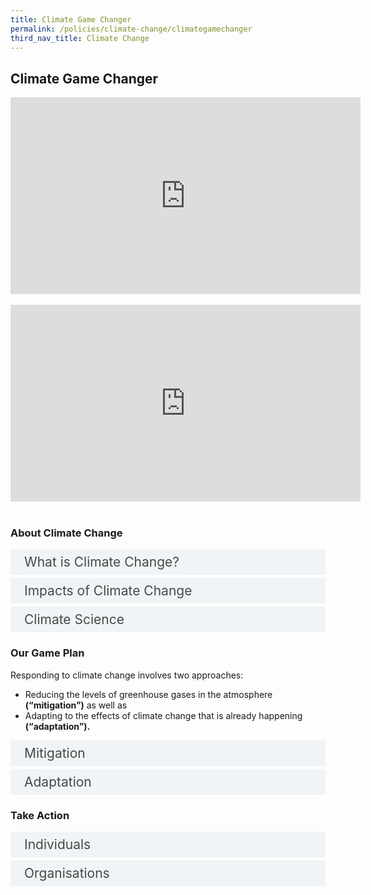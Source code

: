 ```yaml
---  
title: Climate Game Changer
permalink: /policies/climate-change/climategamechanger
third_nav_title: Climate Change
---  
```


<style>

input {
	display: none;
}
label {
	display: block;
	padding: 8px 22px;
	margin: 0 0 5px 0;
	cursor: pointor;
	background: #F0F4F6;
	border-radius: 3px;
	color: #484848;
	transition: ease .5s;
	font-size: 1.5em;
}

label:hover {
	background: #4a96b0;
	color: #FFF;
}

.accordion-content {
	/* background: #E2E5F6; */
	padding: 10px 0px 30px 30px;
	/* border: 1px solid #484848; */
	margin: 0 0 1px 0;
	border-radius: 3px;
}

input + label + .accordion-content {
	display: none;
}

input:checked + label + .accordion-content {
	display: none;
}

input:checked + label + .accordion-content {
	display: block;
}

</style>
<!-- End of accordion -->

<h2>Climate Game Changer</h2>


<div class="bp-youtube">  

<iframe width="560" height="315" src="https://www.youtube.com/embed/k_rq9hxDD7I" frameborder="0" allow="accelerometer; autoplay; clipboard-write; encrypted-media; gyroscope; picture-in-picture" allowfullscreen></iframe>  

</div>  
<br>

<div class="bp-youtube">  

<iframe width="560" height="315" src="https://www.youtube.com/embed/9phY-yDreOU" frameborder="0" allow="accelerometer; autoplay; clipboard-write; encrypted-media; gyroscope; picture-in-picture" allowfullscreen></iframe>  

</div>  
<br>

<div class="container">

<h3>About Climate Change</h3>
<div>
	<input type="checkbox" id="title1"  /><label for="title1">What is Climate Change?</label>
	<div class="accordion-content">
		<p>The terms “weather” and “climate” are often used interchangeably but they refer to events with broadly different timescales.</p>
		<p><strong>What’s the difference between weather and climate?</strong></p>
		<p>Climate is a statistical and aggregate study of past weather conditions over a number of years — from decades to centuries. Weather, on the other hand, comprises the day-to-day changes in temperature, humidity, rainfall and wind that we experience.</p>
		<p>Climate is often expressed in terms of months and seasons while weather is measured by days and weeks. While it is possible to provide weather forecasts, it is only possible to provide general projections for climate due to the wide time scales and uncertainties involved.</p>
		<p><strong>Then is global warming and climate change the same?</strong></p>
		<p>Not exactly!</p>
		<p>The greenhouse effect occurs naturally when heat from the Earth’s surface is absorbed by greenhouse gases (GHGs) such as carbon dioxide (CO<sub>2</sub>), methane (CH<sub>4</sub>), nitrous oxide (N<sub>2</sub>O), sulphur hexafluoride (SF<sub>6</sub>), hydrofluorocarbons (HFCs) and perfluorocarbons (PFCs).</p>
		<p>Greenhouse gases are naturally present in the air, and allow the Earth’s atmosphere to be warm enough to support life. However, human activities such as burning of fossil fuels for energy and industrial production, and clearing of forests to raise livestock, increases the amount of GHGs in the atmosphere. These additional GHGs trap even more heat in the atmosphere, making the Earth warmer. Global warming leads to long-term climate change.</p>
		<p><strong>So what is climate change?</strong></p>
		<p>Climate change refers to significant variations in global weather patterns that persist over an extended period of time.</p>
		<p>Over the past 100 years, global temperatures have been increasing faster than ever before. As the Earth gets warmer, rain patterns are changing, sea levels are rising, and year after year, snow and ice are melting sooner each spring. The impact of climate change on the environment is becoming increasingly apparent as climate conditions continue to change and intensify.</p>
		<p>The consensus among the scientific community is that climate change is the result of a complex combination of natural and man-made activity. The findings of the United Nations’ Intergovernmental Panel on Climate Change (IPCC), an internationally accepted authority on climate change that provides comprehensive scientific assessments on climate change, indicate that human activities are indeed speeding up climate change.</p>
	</div>
	<input type="checkbox" id="title2"  /><label for="title2">Impacts of Climate Change</label>
	<div class="accordion-content">
		<p>Like many countries around the world, Singapore is experiencing the effects of climate change.</p>
		<p>In recent years, Singapore has seen bouts of high temperatures, intense thunderstorms leading to flash floods, dry spells, and the threat of rising sea levels. These can cause significant damage to homes, businesses and livelihoods globally.</p>
		<p>As a <strong>low-lying, densely-populated tropical island city-state,</strong> we are vulnerable to the effects of climate change and variability.</p>
		<p>Here are some examples of how Singapore is experiencing the effects of climate change.</p>
		<h4>Warmer Weather</h4>
		<p>2019 was our hottest year on record, alongside 2016. The annual mean temperature in 2019 was 28.4°C — 0.9°C higher than the 1981-2010 long-term average, and equalled the previous warmest year record of 28.4°C set in 2016.</p>
		<p>Four of the past five years are among the top 10 warmest years on record with respect to annual mean temperature, since temperature records began in 1929.</p>
		<p>Towards the end of this century (2070 to 2099), daily mean temperatures are projected to increase by 1.4°C to 4.6°C , compared with the baseline period of 1980 to 2009.</p>
		<h4>Dry Spell</h4>
		<p>In 2014, Singapore experienced a record 27-day dry spell. Our desalination and NEWater plants had to operate near full capacity to meet our water needs.</p>
		<p>In 2016, the prolonged dry period brought water levels at Linggiu Reservoir to a the historic low of 20%.</p>
		<h4>Heavy Rainfall</h4>
		<p>In 2010, 2011 and 2013, heavy rainfall contributed to major flash flood events, resulting in significant damage.</p>
		<p>The contrast between the wet months (Nov to Jan) and dry months (Feb and Jun to Sep) will likely become more pronounced in the future. Increasing trends in both intensity and frequency of heavy rainfall events are expected as the world gets warmer.</p>
		<h4>How else can climate change affect Singapore?</h4>
		<p><strong>Our Coasts</strong></p>
		<p>Communities and property along Singapore’s coastline could be affected by rising sea levels.</p>
		<p>Based on today’s science, climate scientists in Singapore have projected that our mean sea levels could rise by up to around one metre by 2100. If ice sheets melt more rapidly and, worse, if ice shelves in Antarctica were to collapse, sea levels could reach one metre even earlier, or go even higher.</p>
		<p><strong>Our Waters</strong></p>
		<p>An increase in the intensity of weather variability could present significant challenges to the management of our water resources. Periods of drought can affect the reliability of Singapore’s water supply, while sudden episodes of intense rainfall could overwhelm our drainage system and lead to flash floods.</p>
		<p><strong>Our Biodiversity and Greenery</strong></p>
		<p>Trees could be damaged or uprooted due to strong winds.<br>  Biodiversity may be affected by changes in temperature and rainfall.<br>  There may be more bush fires due to temperature increase and low rainfall.</p>
		<p><strong>Our Public Health</strong></p>
		<p>Higher temperatures may affect human health and healthcare operations.Vector and pest populations could increase due to higher temperatures and rainfall, increasing the incidence of diseases such as dengue.</p>
		<p><strong>Our Food Supply</strong></p>
		<p>The effects of climate change, such as intense storms, flooding and prolonged droughts, are one of the trends threatening global food security. In Singapore, we are particularly vulnerable to fluctuations in global food supply and prices, as we import more than 90% of our food.</p>
		<p><strong>Our Essential Services</strong></p>
		<p>Intense rainfall, sea level rise, and temperature changes could affect the operation of our telecommunications, power, and transport infrastructure.</p>
		<p><strong>Our Buidlings and Infrastructure</strong></p>
		<p>Safety and reliability of infrastructure could be impacted by strong winds and higher temperatures. Increased rainfall could lead to slope instability</p>
	</div>
	<input type="checkbox" id="title3"  /><label for="title3">Climate Science</label>
	<div class="accordion-content">
		<p>Robust, credible and objective scientific assessments form the cornerstone of our climate change strategy.</p>
		<p>Even as we harness science and technology, Singapore is taking a measured approach against climate change as well as developing meaningful solutions to tackle climate change problems.</p>
		<p>For some years, we have already started research and made early investments in climate science.</p>
		<p>Research findings have allowed us to make specific policy formulations and will give policy makers guidance on the need to protect critical infrastructure against rising sea levels and extreme events.</p>
		<h4>Evidence-based climate policies</h4>
		<p>In 2013, we had established the Centre for Climate Research Singapore (CCRS) under the Meteorological Service Singapore (MSS). CCRS is one of the few dedicated centres in the region that focuses on research in tropical weather and climate.</p>
		<p>Climate science, where it is developed specifically for the tropics, is a new and complex area of research. CCRS develops research expertise in the weather and climate of Singapore and the wider Southeast Asia region. It also undertakes projections of Singapore’s future climate for long-term planning, as well as researches the characteristics and causes of extreme weather.</p>
		<p>It has since grown to be one of our region’s most advanced tropical climate research centres.</p>
		<p>We are expanding CCRS and will set up a new Programme Office in CCRS this year. The Programme Office will <strong>drive the formulation and implementation of our national climate science research masterplan</strong> and systematically <strong>build up our climate science capabilities</strong> in Singapore. CCRS and our research institutes and universities, together, will pursue cutting-edge, inter-disciplinary climate science research. The research will focus on key areas with significant impact on Singapore, including: sea level rise; the impact of climate change on our water resources; and the impact of warming trends on human health and the energy sector.</p>
		<p>The Programme Office will oversee the recently-launched <strong>National Sea Level Programme.</strong> This $10 million Programme will, over the next five years, fund pioneering proposals and collaborations, to help us better understand long-term sea level rise and its variability, regional patterns, and extreme weather events.</p>
		<h4>Singapore’s Contribution to the Development of Climate Science</h4>
		<p>Singapore hosted a Scoping Meeting of the Intergovernmental Panel on Climate Change (IPCC) in Singapore in October 2019, together with a meeting of the IPCC Bureau, one of the highest decision-making bodies in the IPCC.</p>
		<p>This Scoping Meeting is an important session that will lay the foundation for drafting the next Synthesis Report of the Sixth Assessment Report (AR6).</p>
		<p>Climate science tailored to the tropics is still a nascent area of research. Through our efforts, we hope to work more closely with the IPCC to further strengthen and advance the understanding of tropical climates. We will share our knowledge and expertise with countries in our region and work with them to enhance capacity to tackle climate change.</p>
	</div>
</div>

<h3>Our Game Plan</h3>
<p>Responding to climate change involves two approaches:</p>
<ul>
	<li>Reducing the levels of greenhouse gases in the atmosphere <strong>(“mitigation”)</strong> as well as</li>
	<li>Adapting to the effects of climate change that is already happening <strong>(“adaptation”).</strong></li>
</ul>
<div>
	<input type="checkbox" id="title4"  /><label for="title4">Mitigation</label>
	<div class="accordion-content">
		<p>Climate change mitigation refers to efforts to reduce or prevent emission of greenhouse gases.</p>
		<p>Given our limited potential for alternative energy sources, <strong>improving energy efficiency is our key strategy for reducing emissions in all sectors of the economy.</strong></p>
		<p>Furthermore, our energy demand is expected to grow in the future due to an expanding economy and a growing population. Much of this growing energy demand can be avoided if we use energy more efficiently, instead of increasing energy production.</p>
		<h4>Transforming our economy towards a low carbon future</h4>
		<p>By reducing our CO2 emissions and making use of innovative low-carbon solutions, Singapore can contribute to international efforts to address climate change.</p>
		<p>Over the years, we have steadily rolled out a comprehensive suite of measures to reduce emissions across all sectors:</p>
		<p><strong>Early Fuel Switch</strong></p>
		<p>Since the 2000s, Singapore has progressively switched from fuel oil/diesel to natural gas, a cleaner fuel. Currently, 95% of our electricity is generated from natural gas, up from 26% in 2001.</p>
		<p>Among all fossil fuels, natural gas produces the least amount of carbon emissions per unit of electricity. By switching to clean fuel, we have reduced the amount of carbon we release into the atmosphere.</p>
		<p><strong>Pricing Carbon</strong></p>
		<p>Singapore is the first country in Southeast Asia to introduce a carbon price.</p>
		<p>The tax was introduced in 2019 at S$5/tonne of CO2e, and there are no exemptions for covered facilities, to maintain a transparent, fair, and consistent price signal across the economy.</p>
		<p>It will incentivise emissions reduction across all sectors and support the transition to a low-carbon economy.</p>
		<p>We will review the tax rate by 2023, with the intention of increasing the tax rate to between S$10 and S$15/tonne of CO<sub>2</sub>e by 2030.</p>
		<p>In doing so, we will take into account international developments, the progress of our mitigation efforts, and our economic competitiveness.</p>
		<p>The Government is prepared to spend more than the estimated S$$1 billion in carbon tax revenue collected in the first five years to support projects that reduce carbon emissions.</p>
		<p><strong>Improving our industry energy efficiency</strong></p>
		<p>The industry sector accounts for more than half of Singapore’s greenhouse gas emissions. The implementation of energy efficiency projects and good energy management practices not only saves energy, it can also reduce costs for companies.</p>
		<p>The Energy Conservation Act has put in place enhanced requirements for large industrial energy users to measure and evaluate their energy performance.</p>
		<p>We are targeting for the industry to achieve an energy efficiency improvement rate of 1 to 2% per annum – a rate achieved by leading countries such as Belgium and the Netherlands over the past 10 years.</p>
		<p>To assist companies transit to a low-carbon economy, we will use revenue from our carbon tax to provide grants and incentives to help businesses reduce their emissions and become more energy and carbon efficient.</p>
		<p><strong>Harnessing more solar power</strong></p>
		<p>In Singapore, solar energy is the most promising renewable energy option.</p>
		<p>To overcome our land constraints, we are investing in innovative solar technologies, such as floating solar photovoltaic systems on our reservoirs and offshore. These will be among the world’s largest when ready.</p>
		<p>JTC has also launched its Solar Land programme to develop and deploy mobile substations and solar panels on temporary land. This allows the system to be redeployed, should the land or space be needed for other uses.</p>
		<p>We aim to reach 350 megawatt-peak (MWp) by 2020 and at least two gigawatt-peak (GWp) by 2030 (enough to power around 350,000 Singaporean households a year – more than 10% of the peak daily electricity demand today), and an energy storage deployment target of 200MW beyond 2025.</p>
		<p><strong>Greening our transport</strong></p>
		<p>Promoting sustainable transport and managing vehicular emissions will also help reduce C02.  We promote cleaner vehicles through emissions standards and encourage the early replacement of older and more pollutive vehicles, such as through the Early Turnover Scheme. More than 40,000 commercial diesel vehicles have switched to cleaner vehicles under this scheme.</p>
		<p>As part of the Land Transport Master Plan 2040, we aim for nine in 10 peak-period journeys to be made via Walk-Cycle-Ride modes of transport (which include public and shared transport such as taxis and private hire cars), and to have 100% greener, cleaner energy public bus and taxi fleets by 2040.</p>
		<p>We are reviewing our policies and working with the industry on various fronts to promote the greater use of greener, cleaner energy private vehicles. We are also enhancing existing transport facilities to make them more environmentally-friendly, and designing and building new land transport, airport and port facilities that are sustainable and green, through incorporating energy efficient and carbon mitigation features and technologies.</p>
		<p><strong>Greening our buildings</strong></p>
		<p>We are on track to having at least 80% of our buildings (by floor area) achieve Green buildings standards by 2030. We will develop new standards to promote super-low energy, zero-energy, and positive energy buildings to push the boundaries for energy efficiency for buildings in Singapore.</p>
		<p>We are striving to harness resource synergies and reduce the carbon footprint in our public infrastructure. We are building a used water and waste treatment plant called Tuas Nexus by 2025, which can integrate water reclamation and waste-to-energy incineration in a single facility, and reduce the amount of energy required in the used water treatment process. This can help us cut down carbon emissions by more than 200,000 tonnes a year – the equivalent of taking more than 42,500 cars off the road.</p>
		<p><strong>Reducing waste</strong></p>
		<p>We aim to reduce waste sent to the landfill each day by 30% by 2030, and achieve an overall national recycling rate of 70% by 2030, from 60% in 2018. </p>
		<p>We are working with partners in the public, private and people sectors to move Singapore towards more sustainable production and consumption. This will include the adoption of a circular economy approach to reuse our resources for as long as possible. This will reduce our environmental footprint and strength our resource resilience.</p>
	</div>
	<div>
	<input type="checkbox" id="title5"  /><label for="title5">Adaptation</label>
	<div class="accordion-content">
		<p>Even with the best efforts to limit the rise in global temperatures, countries are taking adaptation measures to reduce the damaging impact of climate change and increase their resilience to potential future effects.</p>
		<p>Singapore is no different.</p>
		<p>As a small low-lying island-state, we need to take the impact of climate change very seriously, and invest in resilient infrastructure to safeguard ourselves and our future.</p>
		<p><strong>Protecting our coasts from sea level rise</strong></p>
		<p>As an island-state and a major port city, Singapore is defined by our coasts. To protect these areas, we have strengthened our defences against coastal erosion and flooding. Today, over 70% of Singapore’s coastline is protected with hard structures such as seawalls and rock slopes.</p>
		<p>We expect to invest S$100 billion, or even more, in coastal defences such as sea walls, pumping stations and land reclamation.</p>
		<p>We are also making plans for coastal defences to better protect our coastal areas, starting with the more critical segments, in particular, City-East Coast and Jurong Island.</p>
		<p>PUB has planned to build a second pump house on the opposite end of the Marina Barrage to pump water out of Marina Reservoir into the sea. When rain falls in the city area, the water can then drain into Marina Reservoir.</p>
		<p>For the eastern coastline, some of the options we are considering include the building of polders (which is land reclaimed from the sea) or reclaiming a series of islands offshore, from Marina East all the way to Changi.</p>
		<p>Our plan will also incorporate nature-based solutions such as active restoration of our mangrove areas.</p>
		<p><strong>Safeguarding Key Infrastructure</strong></p>
		<p>Since 2011, we have raised minimum reclamation levels for newly reclaimed lands to at least four metres above the mean sea level, up from three metres previously. Roads near coastal areas, including a stretch of Changi Coast Road and Nicoll Drive, have also been raised to protect them from rising sea levels.</p>
		<p>We have also raised the minimum platform levels for new developments and are building critical future developments such as the Changi Airport Terminal 5 and Tuas Terminal mega port at higher platform levels – at least five metres above mean sea level.</p>
		<p>Climate change could also affect our underground MRT stations as they will be susceptible to flooding during intense rainfalls. To protect our commuters and rail infrastructure, we have built MRT stations with elevated entrances or installed flood barriers.</p>
		<p><strong>Enhancing flood resilience</strong></p>
		<p>Since 2011, Singapore has spent $1.8 billion on drainage improvement works to boost our flood resilience. This includes the Stamford Diversion Canal and Stamford Detention Tank completed last year, which significantly enhance the flood protection of the Orchard Road areas. In the next two years, another $400 million will go towards upgrading and maintaining our drains.</p>
		<p><strong>Ensuring water resilience</strong></p>
		<p>We have invested in research and development, water infrastructures, and diversified Singapore’s water supply to include weather-resilient sources such as NEWater and desalinated water.</p>
		<p><strong>Strengthening food security</strong></p>
		<p>Singapore imports more than 90% of our food today. This makes us vulnerable to external factors, such as volatilities of the global food market, impacts of climate change, and disease outbreak.</p>
		<p>To make our food supply more resilient, we are pursuing three strategies, also known as our three “food baskets”:</p>
		<ol>
			<li>Diversify import sources;</li>
			<li>Grow local; and</li>
			<li>Grow overseas.</li>
		</ol>
		<p>To effectively buffer against supply disruptions, we aim to produce 30% of our nutritional needs by 2030.</p>
		<p><strong>Investing in research to guide adaptation planning</strong></p>
		<p>The Centre for Climate Research Singapore will launch a S$10 million National Sea Level Research Programme over the next five years to develop more robust projections of sea level rise. A new Climate Science Research Programme Office will also be set up to formulate, lead and drive efforts to build up climate science capabilities in Singapore.</p>
		<p><strong>Protecting Biodiversity and Greenery</strong></p>
		<p>Our trees are an essential part of Singapore’s landscape. But some trees are especially tall and certain species are fragile. This makes them likely to fall or be uprooted in strong gales or periods of heavy rain.</p>
		<p>To ensure that our trees are in good health and resilient to climate change, the National Parks Board (NParks) inspects trees along major roads and areas with high human activity at least once a year. If needed, trees are pruned to reduce the size and weight of their crowns so they can better withstand strong winds. Storm-vulnerable trees have also been replaced with hardier species. NParks also studies tree uprooting to better diagnose its causes.</p>
		<p>To protect Singapore’s marine biodiversity, NParks established Singapore’s first marine park at the Sisters’ Islands in 2014. The marine park is an ecosystem inhabited by rare and endangered marine animals. Other measures to protect Singapore’s biodiversity include restoring mangrove areas in Singapore.</p>
		<p><strong>Protecting Public Health</strong></p>
		<p>Climate change also poses threats to our health. For example, changes in the weather pattern, such as temperature increase, could create prime conditions for mosquitoes to breed and viruses to replicate faster, leading to an increase in the infective vector population and transmission of dengue. We have already seen similar trends in late 2015, when there was a spike in dengue cases partly due to weather changes caused by the El Niño.</p>
		<p>Currently, the National Environment Agency (NEA) has in place a nation-wide programme to fight dengue – but we will need to do more as we prepare for harsher conditions in the future. While innovative solutions such as Wolbachia technology could help to suppress the mosquito population, sustained efforts by the community to eradicate mosquito breeding habitats remain key to preventing dengue.</p>
		<p><strong>Enhancing our Built Environment</strong></p>
		<p>It is essential for the buildings we live and work in to be protected from the effects of climate change. Analyses so far have indicated that the structural integrity of buildings in Singapore will not be affected by the projected changes in temperature, rainfall, and wind speeds as long as the buildings adhere to building codes and are properly maintained. As many buildings in Singapore are constructed and maintained by private developers and owners, the private sector plays an indispensable role in helping us keep our buildings safe. BCA and the Housing & Development Board (HDB) are conducting additional studies to further understand the potential effects of higher temperatures, rainfall, and wind speeds on buildings and building attachments, to recommend adaptation measures to enhance the resilience of our buildings.</p>
		<p>The Green Mark Scheme is the Building and Construction Authority’s (BCA) green building rating system, tailored for the tropics and sub-tropics. It evaluates and sets benchmarks for environmental sustainability in buildings. To enhance current efforts to green existing buildings, BCA and Singapore Green Building Council (SGBC) have collaborated to develop the Zero Capital Partnership scheme, which provides a “zero capital” solution for building owners to carry out energy efficiency retrofits for buildings. These efforts will contribute to Singapore’s aim of making 80% of all buildings green by 2030.</p>
	</div>
	<div>


<h3>Take Action</h3>
<div>
	<input type="checkbox" id="title7"  /><label for="title7">Individuals</label>
	<div class="accordion-content">
		<p>Everyone can make a difference to fight climate change! Here are 3 simple ways you can reduce your energy usage and carbon emissions.</p>
		<p><strong>#1 – Increase your air-conditioner temperature by 1<sup>o</sup>C</strong></p>
		<p>Less energy is used by your air-conditioner when you increase the temperature setting. For every degree raised, you can save an additional $15 a year!</p>
		<p><strong>#2 – Reduce your shower time by 2 minutes</strong></p>
		<p>Doing so saves you close to 14 litres of water each time! Conserving water also reduces the energy needed to treat and deliver water to homes.</p>
		<p><strong>#3 – Practise the 3Rs – Reduce, Reuse and Recycle Right</strong></p>
		<p>By practising the 3Rs, we can reduce the amount of waste we generate and incinerate, which reduces carbon emissions.</p>
	</div>
	<input type="checkbox" id="title8"  /><label for="title8">Organisations</label>
	<div class="accordion-content">
		<p><strong>Become Part of the National Effort to Tackle Climate Change</strong></p>
		<p>Organisations can play their part in reducing emissions by understanding the environmental impact of their business operations and by adopting carbon-friendly measures and practices.</p>
		<p><strong>Be Part of the Solution</strong></p>
		<p>Your organisation can help in the fight against climate change in a number of ways. As part of practising corporate social responsibility (CSR), you can take steps to reduce your organisation’s carbon footprint or organise activities to promote community and stakeholder action on climate change.</p>
		<p>You can also get involved in the adoption and/or development of green technology solutions aimed at reducing your corporate carbon footprint.</p>
		<p><strong>Incentive schemes to help companies be more energy efficient</strong></p>
	</div>
</div>
